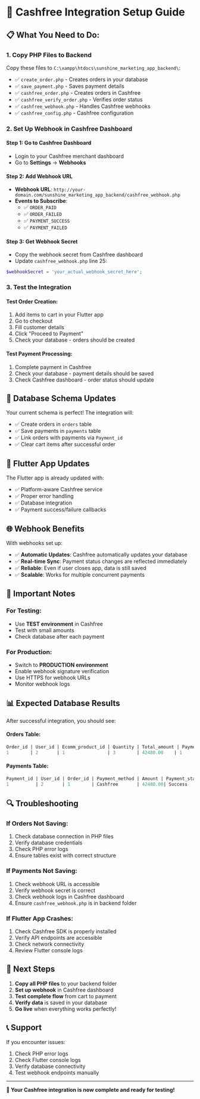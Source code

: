 # 🚀 Cashfree Integration Setup Guide

## 📋 **What You Need to Do:**

### 1. **Copy PHP Files to Backend**
Copy these files to `C:\xampp\htdocs\sunshine_marketing_app_backend\`:
- ✅ `create_order.php` - Creates orders in your database
- ✅ `save_payment.php` - Saves payment details
- ✅ `cashfree_order.php` - Creates orders in Cashfree
- ✅ `cashfree_verify_order.php` - Verifies order status
- ✅ `cashfree_webhook.php` - Handles Cashfree webhooks
- ✅ `cashfree_config.php` - Cashfree configuration

### 2. **Set Up Webhook in Cashfree Dashboard**

#### **Step 1: Go to Cashfree Dashboard**
- Login to your Cashfree merchant dashboard
- Go to **Settings** → **Webhooks**

#### **Step 2: Add Webhook URL**
- **Webhook URL**: `http://your-domain.com/sunshine_marketing_app_backend/cashfree_webhook.php`
- **Events to Subscribe**:
  - ✅ `ORDER_PAID`
  - ✅ `ORDER_FAILED`
  - ✅ `PAYMENT_SUCCESS`
  - ✅ `PAYMENT_FAILED`

#### **Step 3: Get Webhook Secret**
- Copy the webhook secret from Cashfree dashboard
- Update `cashfree_webhook.php` line 25:
```php
$webhookSecret = 'your_actual_webhook_secret_here';
```

### 3. **Test the Integration**

#### **Test Order Creation:**
1. Add items to cart in your Flutter app
2. Go to checkout
3. Fill customer details
4. Click "Proceed to Payment"
5. Check your database - orders should be created

#### **Test Payment Processing:**
1. Complete payment in Cashfree
2. Check your database - payment details should be saved
3. Check Cashfree dashboard - order status should update

## 🔧 **Database Schema Updates**

Your current schema is perfect! The integration will:
- ✅ Create orders in `orders` table
- ✅ Save payments in `payments` table
- ✅ Link orders with payments via `Payment_id`
- ✅ Clear cart items after successful order

## 📱 **Flutter App Updates**

The Flutter app is already updated with:
- ✅ Platform-aware Cashfree service
- ✅ Proper error handling
- ✅ Database integration
- ✅ Payment success/failure callbacks

## 🌐 **Webhook Benefits**

With webhooks set up:
- ✅ **Automatic Updates**: Cashfree automatically updates your database
- ✅ **Real-time Sync**: Payment status changes are reflected immediately
- ✅ **Reliable**: Even if user closes app, data is still saved
- ✅ **Scalable**: Works for multiple concurrent payments

## 🚨 **Important Notes**

### **For Testing:**
- Use **TEST environment** in Cashfree
- Test with small amounts
- Check database after each payment

### **For Production:**
- Switch to **PRODUCTION environment**
- Enable webhook signature verification
- Use HTTPS for webhook URLs
- Monitor webhook logs

## 📊 **Expected Database Results**

After successful integration, you should see:

#### **Orders Table:**
```sql
Order_id | User_id | Ecomm_product_id | Quantity | Total_amount | Payment_id | address | city | state | pincode
1        | 2       | 1                | 3        | 42480.00    | 1          | gsudhcnks| cgdhj| gcdhw| 789456
```

#### **Payments Table:**
```sql
Payment_id | User_id | Order_id | Payment_method | Amount | Payment_status | Transaction_id
1          | 2       | 1        | Cashfree       | 42480.00| Success       | CF_1234567890
```

## 🔍 **Troubleshooting**

### **If Orders Not Saving:**
1. Check database connection in PHP files
2. Verify database credentials
3. Check PHP error logs
4. Ensure tables exist with correct structure

### **If Payments Not Saving:**
1. Check webhook URL is accessible
2. Verify webhook secret is correct
3. Check webhook logs in Cashfree dashboard
4. Ensure `cashfree_webhook.php` is in backend folder

### **If Flutter App Crashes:**
1. Check Cashfree SDK is properly installed
2. Verify API endpoints are accessible
3. Check network connectivity
4. Review Flutter console logs

## 🎯 **Next Steps**

1. **Copy all PHP files** to your backend folder
2. **Set up webhook** in Cashfree dashboard
3. **Test complete flow** from cart to payment
4. **Verify data** is saved in your database
5. **Go live** when everything works perfectly!

## 📞 **Support**

If you encounter issues:
1. Check PHP error logs
2. Check Flutter console logs
3. Verify database connectivity
4. Test webhook endpoints manually

---

**🎉 Your Cashfree integration is now complete and ready for testing!**




